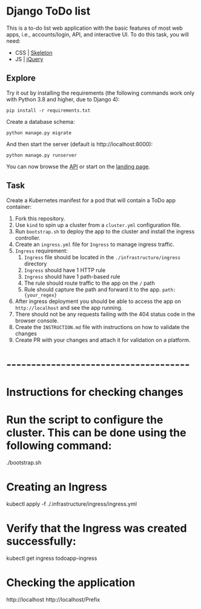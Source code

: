 # Django ToDo list

This is a to-do list web application with the basic features of most web apps, i.e., accounts/login, API, and interactive UI. To do this task, you will need:

- CSS | [Skeleton](http://getskeleton.com/)
- JS  | [jQuery](https://jquery.com/)

## Explore

Try it out by installing the requirements (the following commands work only with Python 3.8 and higher, due to Django 4):

```
pip install -r requirements.txt
```

Create a database schema:

```
python manage.py migrate
```

And then start the server (default is http://localhost:8000):

```
python manage.py runserver
```

You can now browse the [API](http://localhost:8000/api/) or start on the [landing page](http://localhost:8000/).

## Task

Create a Kubernetes manifest for a pod that will contain a ToDo app container:

1. Fork this repository.
1. Use `kind` to spin up a cluster from a `cluster.yml` configuration file.
1. Run `bootstrap.sh` to deploy the app to the cluster and install the ingress controller.
1. Create an `ingress.yml` file for `Ingress` to manage ingress traffic.
1. `Ingress` requirement:
    1. `Ingress` file should be located in the `./infrastructure/ingress` directory
    2. `Ingress` should have 1 HTTP rule
    3. `Ingress` should have 1 path-based rule
    4. The rule should route traffic to the app on the `/` path
    5. Rule should capture the path and forward it to the app. `path: {your_regex}`
1. After ingress deployment you should be able to access the app on `http://localhost` and see the app running.
1. There should not be any requests failing with the 404 status code in the browser console.
1. Create the `INSTRUCTION.md` file with instructions on how to validate the changes
1. Create PR with your changes and attach it for validation on a platform.


# -------------------------------------

# Instructions for checking changes

# Run the script to configure the cluster. This can be done using the following command:

./bootstrap.sh

# Creating an Ingress

kubectl apply -f ./.infrastructure/ingress/ingress.yml

# Verify that the Ingress was created successfully:

kubectl get ingress todoapp-ingress

# Checking the application

http://localhost
http://localhost/Prefix
